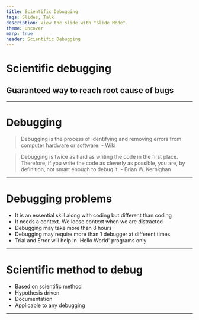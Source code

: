 ```yaml
---
title: Scientific Debugging
tags: Slides, Talk
description: View the slide with "Slide Mode".
theme: uncover
marp: true
header: Scientific Debugging
---
```


# Scientific debugging

<!-- Put the link to this slide here so people can follow -->
<!--slide: https://hackmd.io/p/template-Talk-slide-->
## Guaranteed way to reach root cause of bugs

---

# Debugging

> Debugging is the process of identifying and removing errors from computer hardware or software. - Wiki

> Debugging is twice as hard as writing the code in the first place. Therefore, if you write the code as cleverly as possible, you are, by definition, not smart enough to debug it. - Brian W. Kernighan

---

# Debugging problems 

- It is an essential skill along with coding but different than coding
- It needs a context. We loose context when we are distracted
- Debugging may take more than 8 hours
- Debugging may require more than 1 debugger at different times
- Trial and Error will help in 'Hello World' programs only

---

# Scientific method to debug

- Based on scientific method
- Hypothesis driven
- Documentation
- Applicable to any debugging
 
---


